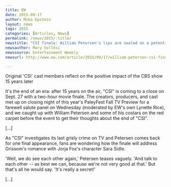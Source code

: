 ```yaml
---
title: EW
date: 2015-09-17
author: Mika Epstein
layout: news
tags: 2015
categories: [Articles, News]
permalink: /news/2015/:title/
newstitle: "CSI finale: William Petersen's lips are sealed on a potential Sara-Grissom reunion"
newsauthor: Mary Sollosi  
newssource: Entertainment Weekly  
newsurl: http://www.ew.com/article/2015/09/17/william-petersen-csi-finale-sara-grissom  

---
```


Original 'CSI' cast members reflect on the positive impact of the CBS show 15 years later

It's the end of an era: after 15 years on the air, "CSI" is coming to a close on Sept. 27 with a two-hour movie finale. The creators, producers, and cast met up on closing night of this year's PaleyFest Fall TV Preview for a farewell salute panel on Wednesday (moderated by EW's own Lynette Rice), and we caught up with William Petersen and some of his costars on the red carpet before the event to get their thoughts about the end of "CSI". 

[...]

As "CSI" investigates its last grisly crime on TV and Petersen comes back for one final appearance, fans are wondering how the finale will address Grissom's romance with Jorja Fox's character Sara Sidle.

'Well, we do see each other again,' Petersen teases vaguely. 'And talk to each other -- as best we can, because we're not very good at that.' But that's all he would say. 'It's really a secret!'

[...]  
